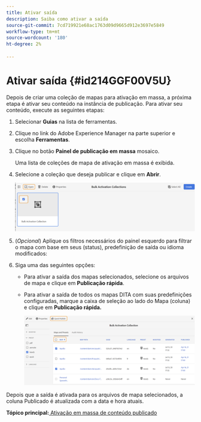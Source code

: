 ```yaml
---
title: Ativar saída
description: Saiba como ativar a saída
source-git-commit: 7cd719921e68ac1763d09d9665d912e3697e5849
workflow-type: tm+mt
source-wordcount: '180'
ht-degree: 2%

---
```



# Ativar saída {#id214GGF00V5U}

Depois de criar uma coleção de mapas para ativação em massa, a próxima etapa é ativar seu conteúdo na instância de publicação. Para ativar seu conteúdo, execute as seguintes etapas:

1. Selecionar **Guias** na lista de ferramentas.

1. Clique no link do Adobe Experience Manager na parte superior e escolha **Ferramentas**.

1. Clique no botão **Painel de publicação em massa** mosaico.

   Uma lista de coleções de mapa de ativação em massa é exibida.

1. Selecione a coleção que deseja publicar e clique em **Abrir**.

   ![](images/bulk-activation-collection-open.png)

1. \(*Opcional*\) Aplique os filtros necessários do painel esquerdo para filtrar o mapa com base em seus \(status\), predefinição de saída ou idioma modificados:
1. Siga uma das seguintes opções:

   - Para ativar a saída dos mapas selecionados, selecione os arquivos de mapa e clique em **Publicação rápida**.
   - Para ativar a saída de todos os mapas DITA com suas predefinições configuradas, marque a caixa de seleção ao lado do Mapa \(coluna\) e clique em **Publicação rápida.**

      ![](images/bulk-activation-collection-quick-publish.png)


Depois que a saída é ativada para os arquivos de mapa selecionados, a coluna Publicado é atualizada com a data e hora atuais.

**Tópico principal:**[ Ativação em massa de conteúdo publicado](conf-bulk-activation.md)

